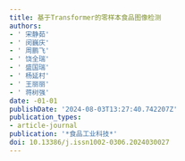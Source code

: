 ```yaml
---
title: 基于Transformer的零样本食品图像检测
authors:
- ' 宋静茹'
- ' 闵巍庆'
- ' 周鹏飞'
- ' 饶全瑞'
- ' 盛国瑞'
- ' 杨延村'
- ' 王丽丽'
- ' 蒋树强'
date: -01-01
publishDate: '2024-08-03T13:27:40.742207Z'
publication_types:
- article-journal
publication: '*食品工业科技*'
doi: 10.13386/j.issn1002-0306.2024030027
---
```

